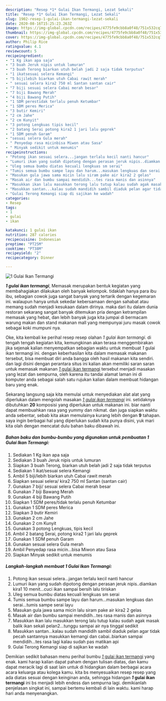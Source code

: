```yaml
---
description: "Resep *1* Gulai Ikan Termangi, Lezat Sekali"
title: "Resep *1* Gulai Ikan Termangi, Lezat Sekali"
slug: 1902-resep-1-gulai-ikan-termangi-lezat-sekali
date: 2020-08-16T15:25:23.263Z
image: https://img-global.cpcdn.com/recipes/4775fe9cbb8a0f48/751x532cq70/1-gulai-ikan-termangi-foto-resep-utama.jpg
thumbnail: https://img-global.cpcdn.com/recipes/4775fe9cbb8a0f48/751x532cq70/1-gulai-ikan-termangi-foto-resep-utama.jpg
cover: https://img-global.cpcdn.com/recipes/4775fe9cbb8a0f48/751x532cq70/1-gulai-ikan-termangi-foto-resep-utama.jpg
author: Philip Rice
ratingvalue: 4.1
reviewcount: 5
recipeingredient:
- "1 Kg ikan apa saja"
- "3 buah Jeruk nipis untuk lumuran"
- "3 buah Terong biarkan utuh belah jadi 2 saja tidak terputus"
- "1 ikatsesuai selera Kemangi"
- "5 bijilebih biarkan utuh Cabai rawit merah"
- " sesuai selera kira2 750 ml Santan santan cair"
- "7 biji sesuai selera Cabai merah besar"
- "7 biji Bawang Merah"
- "4 biji Bawang Putih"
- "1 SDM perestidak terlalu penuh Ketumbar"
- "1 SDM peres Merica"
- "3 butir Kemiri"
- "2 cm Jahe"
- "2 cm Kunyit"
- "3 potong Lengkuas tipis kecil"
- "2 batang Serai potong kira2 1 jari lalu geprek"
- "1 SDM penuh Garam"
- "sesuai selera Gula merah"
- " Penyedap rasa micinbisa Miwon atau Sasa"
- " Minyak sedikit untuk menumis"
recipeinstructions:
- "Potong ikan sesuai selera...jangan terlalu kecil nanti hancur"
- "Lumuri ikan yang sudah dipotong dengan perasan jeruk nipis..diamkan kira1 10 menit...cuci ikan sampai bersih lalu tiriskan"
- "Uleg semua bumbu diatas kecuali lengkuas sm serai"
- "Tumis semua bumbu sampe layu dan harum...masukan lengkuas dan serai...tumis sampe serai layu"
- "Masukan gula jawa sama micin lalu siram pake air kira2 2 gelas"
- "Masak air dan bumbu sampai mendidih...tes rasa manis dan asinnya"
- "Masukkan ikan lalu masukkan terong lalu tutup kalau sudah agak masak balik ikan sekali pelan2...tunggu sampai air nya tinggal sedikit"
- "Masukkan santan...kalau sudah mandidih sambil diaduk pelan agar tidak pecah santannya masukkan kemangi dan cabai..biarkan sampai mendidih...tes rasa lagi kalau sudah pas matikan api"
- "Gulai Terong Kemangi siap di sajikan ke wadah"
categories:
- Resep
tags:
- 1
- gulai
- ikan

katakunci: 1 gulai ikan 
nutrition: 287 calories
recipecuisine: Indonesian
preptime: "PT25M"
cooktime: "PT38M"
recipeyield: "2"
recipecategory: Dinner

---
```



![*1* Gulai Ikan Termangi](https://img-global.cpcdn.com/recipes/4775fe9cbb8a0f48/751x532cq70/1-gulai-ikan-termangi-foto-resep-utama.jpg)

<b><i>*1* gulai ikan termangi</i></b>, Memasak merupakan bentuk kegiatan yang membahagiakan dilakukan oleh banyak kelompok. tidaklah hanya para ibu ibu, sebagian cowok juga sangat banyak yang tertarik dengan kegemaran ini. walaupun hanya untuk sekedar kebersamaan dengan sahabat atau memang sudah menjadi kesukaan dalam dirinya. maka dari itu dalam dunia restoran sekarang sangat banyak ditemukan pria dengan ketrampilan memasak yang hebat, dan lebih banyak juga kita jumpai di bermacam warung makan dan stand makanan mall yang mempunyai juru masak cowok sebagai koki mumpuni nya.



Oke, kita kembali ke perihal resep resep olahan <i>*1* gulai ikan termangi</i>. di tengah tengah kegiatan kita, kemungkinan akan terasa menggembirakan jika sejenak kalian menyempatkan sebagian waktu untuk membuat *1* gulai ikan termangi ini. dengan keberhasilan kita dalam memasak makanan tersebut, bisa membuat diri anda bangga oleh hasil makanan kita sendiri. dan lagi disini dengan perantara situs ini kalian akan memiliki saran saran untuk memasak makanan <u>*1* gulai ikan termangi</u> tersebut menjadi masakan yang lezat dan sempurna, oleh karena itu tandai alamat laman ini di komputer anda sebagai salah satu rujukan kalian dalam membuat hidangan baru yang enak.


Sekarang langsung saja kita memulai untuk menyediakan alat alat yang diperlukan dalam mengolah masakan <u><i>*1* gulai ikan termangi</i></u> ini. setidaknya dibutuhkan <b>20</b> komposisi yang diperlukan untuk makanan ini. biar nanti dapat membuahkan rasa yang yummy dan nikmat. dan juga siapkan waktu anda sebentar, sebab kita akan memulainya kurang lebih dengan <b>9</b> tahapan. saya ingin berbagai hal yang diperlukan sudah kita punya disini, yuk mari kita olah dengan mencatat dulu bahan baku dibawah ini.

<!--inarticleads1-->

##### Bahan baku dan bumbu-bumbu yang digunakan untuk pembuatan *1* Gulai Ikan Termangi:

1. Sediakan 1 Kg ikan apa saja
1. Sediakan 3 buah Jeruk nipis untuk lumuran
1. Siapkan 3 buah Terong, biarkan utuh belah jadi 2 saja tidak terputus
1. Sediakan 1 ikat/sesuai selera Kemangi
1. Ambil 5 biji/lebih biarkan utuh Cabai rawit merah
1. Siapkan  sesuai selera/ kira2 750 ml Santan (santan cair)
1. Gunakan 7 biji/ sesuai selera Cabai merah besar
1. Gunakan 7 biji Bawang Merah
1. Gunakan 4 biji Bawang Putih
1. Siapkan 1 SDM peres/tidak terlalu penuh Ketumbar
1. Gunakan 1 SDM peres Merica
1. Siapkan 3 butir Kemiri
1. Gunakan 2 cm Jahe
1. Gunakan 2 cm Kunyit
1. Gunakan 3 potong Lengkuas, tipis kecil
1. Ambil 2 batang Serai, potong kira2 1 jari lalu geprek
1. Gunakan 1 SDM penuh Garam
1. Gunakan sesuai selera Gula merah
1. Ambil  Penyedap rasa micin...bisa Miwon atau Sasa
1. Siapkan  Minyak sedikit untuk menumis




<!--inarticleads2-->

##### Langkah-langkah membuat *1* Gulai Ikan Termangi:

1. Potong ikan sesuai selera...jangan terlalu kecil nanti hancur
1. Lumuri ikan yang sudah dipotong dengan perasan jeruk nipis..diamkan kira1 10 menit...cuci ikan sampai bersih lalu tiriskan
1. Uleg semua bumbu diatas kecuali lengkuas sm serai
1. Tumis semua bumbu sampe layu dan harum...masukan lengkuas dan serai...tumis sampe serai layu
1. Masukan gula jawa sama micin lalu siram pake air kira2 2 gelas
1. Masak air dan bumbu sampai mendidih...tes rasa manis dan asinnya
1. Masukkan ikan lalu masukkan terong lalu tutup kalau sudah agak masak balik ikan sekali pelan2...tunggu sampai air nya tinggal sedikit
1. Masukkan santan...kalau sudah mandidih sambil diaduk pelan agar tidak pecah santannya masukkan kemangi dan cabai..biarkan sampai mendidih...tes rasa lagi kalau sudah pas matikan api
1. Gulai Terong Kemangi siap di sajikan ke wadah




Demikian sedikit bahasan menu perihal bumbu <u>*1* gulai ikan termangi</u> yang enak. kami harap kalian dapat paham dengan tulisan diatas, dan kamu dapat meracik lagi di saat lain untuk di hidangkan dalam berbagai acara acara keluarga atau kolega kamu. kita bs menyesuaikan resep resep yang ada diatas sesuai dengan keinginan anda, sehingga hidangan <b>*1* gulai ikan termangi</b> ini bs menjadi lebih endess dan sempurna lagi. demikianlah penjelasan singkat ini, sampai bertemu kembali di lain waktu. kami harap hari anda menyenangkan.

